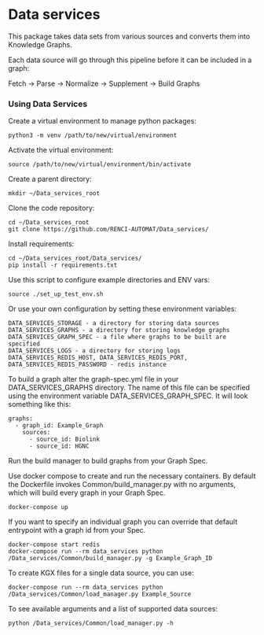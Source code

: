 
# Data services
This package takes data sets from various sources and converts them into Knowledge Graphs.

Each data source will go through this pipeline before it can be included in a graph:

Fetch -> Parse -> Normalize -> Supplement -> Build Graphs


### Using Data Services

Create a virtual environment to manage python packages:
```
python3 -m venv /path/to/new/virtual/environment
```

Activate the virtual environment:
```
source /path/to/new/virtual/environment/bin/activate
```

Create a parent directory:
```
mkdir ~/Data_services_root
```

Clone the code repository:
```
cd ~/Data_services_root
git clone https://github.com/RENCI-AUTOMAT/Data_services/
```

Install requirements:
```
cd ~/Data_services_root/Data_services/
pip install -r requirements.txt
```

Use this script to configure example directories and ENV vars:
```
source ./set_up_test_env.sh
```

Or use your own configuration by setting these environment variables:
```
DATA_SERVICES_STORAGE - a directory for storing data sources
DATA_SERVICES_GRAPHS - a directory for storing knowledge graphs
DATA_SERVICES_GRAPH_SPEC - a file where graphs to be built are specified
DATA_SERVICES_LOGS - a directory for storing logs
DATA_SERVICES_REDIS_HOST, DATA_SERVICES_REDIS_PORT, DATA_SERVICES_REDIS_PASSWORD - redis instance
```

To build a graph alter the graph-spec.yml file in your DATA_SERVICES_GRAPHS directory. 
The name of this file can be specified using the environment variable DATA_SERVICES_GRAPH_SPEC.
It will look something like this:
```
graphs:
  - graph_id: Example_Graph
    sources:
      - source_id: Biolink
      - source_id: HGNC
```

Run the build manager to build graphs from your Graph Spec. 

Use docker compose to create and run the necessary containers. 
By default the Dockerfile invokes Common/build_manager.py with no arguments,
which will build every graph in your Graph Spec.
```
docker-compose up
```
If you want to specify an individual graph you can override that default entrypoint with a graph id from your Spec.
```
docker-compose start redis
docker-compose run --rm data_services python /Data_services/Common/build_manager.py -g Example_Graph_ID
```
To create KGX files for a single data source, you can use:
```
docker-compose run --rm data_services python /Data_services/Common/load_manager.py Example_Source
```
To see available arguments and a list of supported data sources:
```
python /Data_services/Common/load_manager.py -h
```
